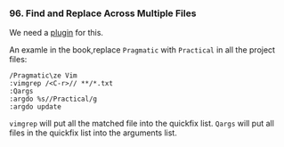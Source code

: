 ### 96. Find and Replace Across Multiple Files

We need a [plugin](https://github.com/nelstrom/vim-qargs) for this.

An examle in the book,replace `Pragmatic` with `Practical` in all the project files:
```
/Pragmatic\ze Vim
:vimgrep /<C-r>// **/*.txt
:Qargs
:argdo %s//Practical/g
:argdo update
```

`vimgrep` will put all the matched file into the quickfix list.
`Qargs` will put all files in the quickfix list into the arguments list.
